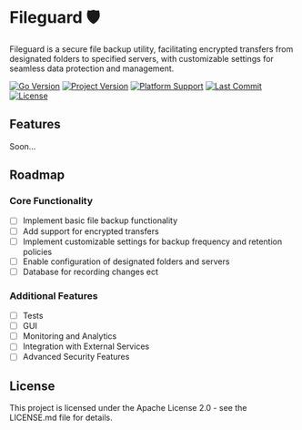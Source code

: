 # Fileguard 🛡️

Fileguard is a secure file backup utility, facilitating encrypted transfers from designated folders to specified servers, with customizable settings for seamless data protection and management.

[![Go Version](https://img.shields.io/badge/Go-v1.21-%231D272B?logo=go&logoColor=00ADD8&color=00ADD8&labelColor=1D272B)](https://golang.org/) [![Project Version](https://img.shields.io/badge/project%20version-v0-%231D272B?color=00ADD8&labelColor=1D272B)](https://github.com/user/repo/releases/tag/v1.0) [![Platform Support](https://img.shields.io/badge/platform-windows-%231D272B?color=00ADD8&labelColor=1D272B)](https://shields.io/) [![Last Commit](https://img.shields.io/github/last-commit/kananniftiyev/fileguard?color=00ADD8&labelColor=1D272B)](https://github.com/user/repo/commits/master) [![License](https://img.shields.io/github/license/kananniftiyev/fileguard?color=00ADD8&labelColor=1D272B)](https://github.com/user/repo/blob/master/LICENSE)

## Features

Soon...

## Roadmap

### Core Functionality

- [ ] Implement basic file backup functionality
- [ ] Add support for encrypted transfers
- [ ] Implement customizable settings for backup frequency and retention policies
- [ ] Enable configuration of designated folders and servers
- [ ] Database for recording changes ect

### Additional Features

- [ ] Tests
- [ ] GUI
- [ ] Monitoring and Analytics
- [ ] Integration with External Services
- [ ] Advanced Security Features

## License

This project is licensed under the Apache License 2.0 - see the LICENSE.md file for details.
